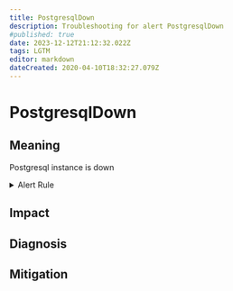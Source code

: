 ```yaml
---
title: PostgresqlDown
description: Troubleshooting for alert PostgresqlDown
#published: true
date: 2023-12-12T21:12:32.022Z
tags: LGTM
editor: markdown
dateCreated: 2020-04-10T18:32:27.079Z
---
```


# PostgresqlDown

## Meaning
[//]: # "Short paragraph that explains what the alert means"
Postgresql instance is down

<details>
  <summary>Alert Rule</summary>

  ```yaml
alert: PostgresqlDown
expr: pg_up == 0
for: 0m
labels:
    severity: critical
annotations:
    summary: Postgresql down (instance {{ $labels.instance }})
    description: |-
        Postgresql instance is down
          VALUE = {{ $value }}
          LABELS = {{ $labels }}
    runbook: https://github.com/srerun/prometheus-alerts/content/runbooks/PostgresqlDown

  ```
</details>


## Impact
[//]: # "What could / will happen if the alert is not addressed"



## Diagnosis
[//]: # "Steps to take to identify the cause of the problem"



## Mitigation
[//]: # "The steps necessary to resolve the alert"
